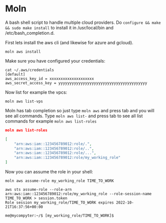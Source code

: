 # Moln

A bash shell script to handle multiple cloud providers.
Do `configure && make && sudo make install` to install it in /usr/local/bin and /etc/bash_completion.d.

First lets install the aws cli (and likewise for azure and gcloud).
```
moln aws install
```

Make sure you have configured your credentials:
```
cat ~/.aws/credentials
[default]
aws_access_key_id = xxxxxxxxxxxxxxxxxxxx
aws_secret_access_key = yyyyyyyyyyyyyyyyyyyyyyyyyyyyyyyyyyyyyyyy
```

Now list for example the vpcs:
```
moln aws list-vps
```

Moln has tab completion so just type `moln aws` and press tab and
you will see all commands. Type `moln aws list-` and press tab to see
all list commands for example `moln aws list-roles`

```json
moln aws list-roles

[
    "arn:aws:iam::123456789012:role/.",
    "arn:aws:iam::123456789012:role/..",
    "arn:aws:iam::123456789012:role/...",
    "arn:aws:iam::123456789012:role/my_working_role"
]

```

Now you can assume the role in your shell:
```shell
moln aws assume-role my_working_role TIME_TO_WORK

aws sts assume-role --role-arn arn:aws:iam::123456789012:role/my_working_role --role-session-name TIME_TO_WORK > session.token
Role session my_working_role/TIME_TO_WORK expires 2022-10-21T16:37:56+00:00

me@mycompyter:~/$ [my_working_role/TIME_TO_WORK]$
```